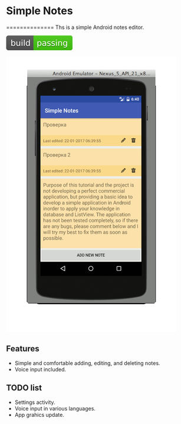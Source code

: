 # Simple Notes
==============
Ths is a simple Android notes editor.

[![Build Status](/badge.svg)](https://github.com/coffeeplanter/SimpleNotes)

![Screenshot](/Screenshot.gif?raw=true "Screenshot")

## Features

* Simple and comfortable adding, editing, and deleting notes.
* Voice input included.

## TODO list

* Settings activity.
* Voice input in various languages.
* App grahics update.
